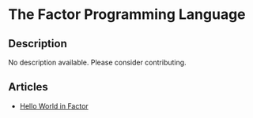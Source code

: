 # The Factor Programming Language

## Description

No description available. Please consider contributing.

## Articles

- [Hello World in Factor](https://sampleprograms.io/projects/hello-world/factor)